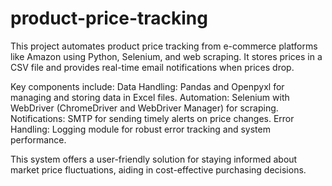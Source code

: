 # product-price-tracking

This project automates product price tracking from e-commerce platforms like Amazon using Python, Selenium, and web scraping. It stores prices in a CSV file and provides real-time email notifications when prices drop.

Key components include:
Data Handling: Pandas and Openpyxl for managing and storing data in Excel files.
Automation: Selenium with WebDriver (ChromeDriver and WebDriver Manager) for scraping.
Notifications: SMTP for sending timely alerts on price changes.
Error Handling: Logging module for robust error tracking and system performance.

This system offers a user-friendly solution for staying informed about market price fluctuations, aiding in cost-effective purchasing decisions.
